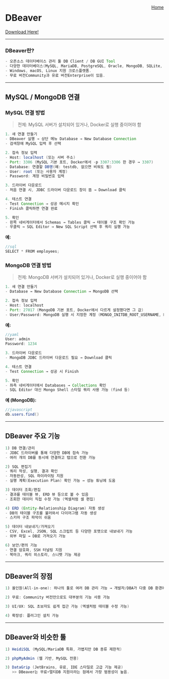 <a href="../ReadMe.md" style="float:right;">Home</a>


# DBeaver

[Download Here!](Download.md)

---

### DBeaver란?
```java
- 오픈소스 데이터베이스 관리 툴 DB Client / DB GUI Tool
- 다양한 데이터베이스(MySQL, MariaDB, PostgreSQL, Oracle, MongoDB, SQLite, SQL Server 등)에 한 번에 접속하고 관리할 수 있는 통합 도구.
- Windows, macOS, Linux 지원 크로스플랫폼.
- 무료 버전Community과 유료 버전Enterprise이 있음.
```

---


## MySQL / MongoDB 연결

### MySQL 연결 방법

>전제: MySQL 서버가 설치되어 있거나, Docker로 실행 중이어야 함
```java
1. 새 연결 만들기
- DBeaver 실행 → 상단 메뉴 Database → New Database Connection
- 검색창에 MySQL 입력 후 선택

2. 접속 정보 입력
- Host: localhost (또는 서버 주소)
- Port: 3306 (MySQL 기본 포트, Docker에서 -p 3307:3306 한 경우 → 3307)
- Database: 연결할 DB명(예: testdb, 없으면 비워도 됨)
- User: root (또는 사용자 계정)
- Password: 계정 비밀번호 입력

3. 드라이버 다운로드
- 처음 연결 시, JDBC 드라이버 다운로드 창이 뜸 → Download 클릭

4. 테스트 연결
- Test Connection → 성공 메시지 확인
- Finish 클릭하면 연결 완료

5. 확인
- 왼쪽 네비게이터에서 Schemas → Tables 클릭 → 테이블 구조 확인 가능
- 우클릭 → SQL Editor → New SQL Script 선택 후 쿼리 실행 가능
```
**예:**
```java
//sql
SELECT * FROM employees;
```

### MongoDB 연결 방법
>전제: MongoDB 서버가 설치되어 있거나, Docker로 실행 중이어야 함
```java
1. 새 연결 만들기
- Database → New Database Connection → MongoDB 선택

2. 접속 정보 입력
- Host: localhost
- Port: 27017 (MongoDB 기본 포트, Docker에서 다르게 설정했다면 그 값)
- User/Password: MongoDB 실행 시 지정한 계정 (MONGO_INITDB_ROOT_USERNAME, MONGO_INITDB_ROOT_PASSWORD)
```
**예:**
```java
//yaml
User: admin
Password: 1234
```
```java
3. 드라이버 다운로드
- MongoDB JDBC 드라이버 다운로드 필요 → Download 클릭

4. 테스트 연결
- Test Connection → 성공 시 Finish

5. 확인
- 좌측 네비게이터에서 Databases → Collections 확인
- SQL Editor 대신 Mongo Shell 스타일 쿼리 사용 가능 (find 등)
```
**예 (MongoDB):**
```java
//javascript
db.users.find()
```

---

## DBeaver 주요 기능
```java
1) DB 연결/관리
- JDBC 드라이버를 통해 다양한 DB에 접속 가능
- 여러 개의 DB를 동시에 연결하고 탭으로 전환 가능  

2) SQL 편집기
- 쿼리 작성, 실행, 결과 확인
- 자동완성, SQL 하이라이팅 지원
- 실행 계획(Execution Plan) 확인 가능 → 성능 튜닝에 도움

3) 데이터 조회/편집
- 결과를 테이블 뷰, ERD 뷰 등으로 볼 수 있음
- 조회한 데이터 직접 수정 가능 (엑셀처럼 셀 편집)

4) ERD (Entity-Relationship Diagram) 자동 생성
- DB의 테이블 구조를 불러와서 다이어그램 자동 생성
- 스키마 구조 파악이 쉬움

5) 데이터 내보내기/가져오기
- CSV, Excel, JSON, SQL 스크립트 등 다양한 포맷으로 내보내기 가능
- 외부 파일 → DB로 가져오기 가능

6) 보안/편의 기능
- 연결 암호화, SSH 터널링 지원
- 북마크, 쿼리 히스토리, 스니펫 기능 제공
```

---

## DBeaver의 장점
```java
1) 올인원(All-in-one): 하나의 툴로 여러 DB 관리 가능 → 개발자/DBA가 다중 DB 환경에서 편리하게 사용

2) 무료: Community 버전만으로도 대부분의 기능 사용 가능

3) UI/UX: SQL 초보자도 쉽게 접근 가능 (엑셀처럼 테이블 수정 가능)

4) 확장성: 플러그인 설치 가능
```

---

## DBeaver와 비슷한 툴
```java
1) HeidiSQL (MySQL/MariaDB 특화, 가볍지만 DB 종류 제한적)

2) phpMyAdmin (웹 기반, MySQL 전용)

3) DataGrip (JetBrains, 유료, IDE 스타일로 고급 기능 제공)
   >> DBeaver는 무료+멀티DB 지원이라는 점에서 가장 범용성이 높음.
```

